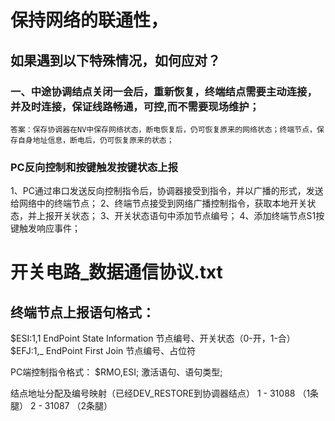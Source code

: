 # 保持网络的联通性，
## 如果遇到以下特殊情况，如何应对？
### 一、中途协调结点关闭一会后，重新恢复，终端结点需要主动连接，并及时连接，保证线路畅通，可控,而不需要现场维护；
    答案：保存协调器在NV中保存网络状态，断电恢复后，仍可恢复原来的网络状态；终端节点，保存自身地址信息，断电后，仍可恢复原来的状态；
### PC反向控制和按键触发按键状态上报
1、PC通过串口发送反向控制指令后，协调器接受到指令，并以广播的形式，发送给网络中的终端节点；
2、终端节点接受到网络广播控制指令，获取本地开关状态，并上报开关状态；
3、开关状态语句中添加节点编号；
4、添加终端节点S1按键触发响应事件；

# 开关电路_数据通信协议.txt
## 终端节点上报语句格式：
$ESI:1,1
EndPoint State Information 
节点编号、开关状态（0-开，1-合）
$EFJ:1,_
EndPoint First Join
节点编号、占位符 


PC端控制指令格式：
$RMO,ESI;
激活语句、语句类型;

结点地址分配及编号映射（已经DEV_RESTORE到协调器结点）
1 - 31088 （1条腿）
2 - 31087 （2条腿）